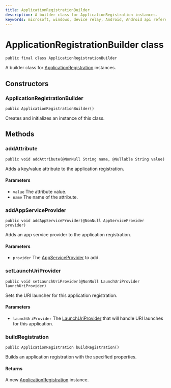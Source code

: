 ```yaml
---
title: ApplicationRegistrationBuilder
description: A builder class for ApplicationRegistration instances.
keywords: microsoft, windows, device relay, Android, Android api reference 
---
```


# ApplicationRegistrationBuilder class

```
public final class ApplicationRegistrationBuilder
```

A builder class for [ApplicationRegistration](ApplicationRegistration.md) instances.

## Constructors

### ApplicationRegistrationBuilder
`public ApplicationRegistrationBuilder()`

Creates and initializes an instance of this class.

## Methods

### addAttribute
`public void addAttribute(@NonNull String name, @Nullable String value)`

Adds a key/value attribute to the application registration. 

#### Parameters
* `value` The attribute value.
* `name` The name of the attribute.

### addAppServiceProvider
`public void addAppServiceProvider(@NonNull AppServiceProvider provider)`

Adds an app service provider to the application registration.

#### Parameters
* `provider` The [AppServiceProvider](AppServiceProvider.md) to add.

### setLaunchUriProvider
`public void setLaunchUriProvider(@NonNull LaunchUriProvider launchUriProvider)`

Sets the URI launcher for this application registration.

#### Parameters
* `launchUriProvider` The [LaunchUriProvider](LaunchUriProvider.md) that will handle URI launches for this application.


### buildRegistration
`public ApplicationRegistration buildRegistration()`

Builds an application registration with the specified properties.

#### Returns
A new [ApplicationRegistration](ApplicationRegistration.md) instance.